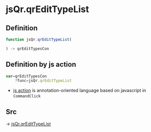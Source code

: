 # jsQr.qrEditTypeList

## Definition

```js.js
function jsQr.qrEditTypeList(

) -> qrEditTypesCon
```


## Definition by js action

```js.js
var=qrEditTypesCon
	?func=jsQr.qrEditTypeList

```

- [js action](#) is annotation-oriented language based on javascript in `CommandClick`



## Src

-> [jsQr.qrEditTypeList](https://github.com/puutaro/CommandClick/blob/master/app/src/main/java/com/puutaro/commandclick/fragment_lib/terminal_fragment/js_interface/qr/JsQr.kt#L53)


